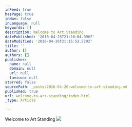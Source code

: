 ```yaml
---
inFeed: true
hasPage: true
inNav: false
inLanguage: null
keywords: []
description: Welcome to Art Standing
datePublished: '2016-04-26T21:16:04.096Z'
dateModified: '2016-04-26T21:15:52.529Z'
title: ''
author: []
authors: []
publisher:
  name: null
  domain: null
  url: null
  favicon: null
starred: false
sourcePath: _posts/2016-04-26-welcome-to-art-standing.md
published: true
url: welcome-to-art-standing/index.html
_type: Article

---
```

Welcome to Art Standing
![](https://the-grid-user-content.s3-us-west-2.amazonaws.com/42f2e67a-5a3f-48d3-a48f-748685dbb863.jpg)